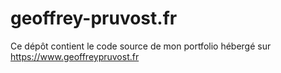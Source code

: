 # geoffrey-pruvost.fr

Ce dépôt contient le code source de mon portfolio hébergé sur https://www.geoffreypruvost.fr
